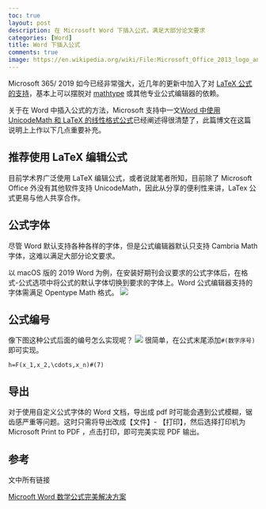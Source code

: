 ```yaml
---
toc: true
layout: post
description: 在 Microsoft Word 下插入公式，满足大部分论文要求
categories: [Word]
title: Word 下插入公式
comments: true
image: https://en.wikipedia.org/wiki/File:Microsoft_Office_2013_logo_and_wordmark.svg
---
```


Microsoft 365/ 2019 如今已经非常强大，近几年的更新中加入了对 [LaTeX 公式的支持](https://support.microsoft.com/zh-cn/office/编写方程式或公式-1d01cabc-ceb1-458d-bc70-7f9737722702)，基本上可以摆脱对 [mathtype](https://www.dessci.com/en/products/mathtype/) 或其他专业公式编辑器的依赖。

关于在 Word 中插入公式的方法，Microsoft 支持中一文[Word 中使用 UnicodeMath 和 LaTeX 的线性格式公式](https://support.microsoft.com/zh-cn/office/word-中使用-unicodemath-和-latex-的线性格式公式-2e00618d-b1fd-49d8-8cb4-8d17f25754f8)已经阐述得很清楚了，此篇博文在这篇说明上上作以下几点重要补充。

## 推荐使用 LaTeX 编辑公式
目前学术界广泛使用 LaTeX 编辑公式，或者说就笔者所知，目前除了 Microsoft Office 外没有其他软件支持 UnicodeMath，因此从分享的便利性来讲，LaTex 公式更易与他人共享合作。

## 公式字体
尽管 Word 默认支持各种各样的字体，但是公式编辑器默认只支持 Cambria Math 字体，这难以满足大部分论文要求。

以 macOS 版的 2019 Word 为例，在安装好期刊会议要求的公式字体后，在格式-公式选项中将公式的默认字体切换到要求的字体上。Word 公式编辑器支持的字体需满足 Opentype Math 格式。
![](/blog/images/Word-formula-option.png)

## 公式编号
像下图这种公式后面的编号怎么实现呢？
![](/blog/images/Word-formula-index.png)
很简单，在公式末尾添加`#(数字序号)`即可实现。
```
h=F(x_1,x_2,\cdots,x_n)#(7)
```

## 导出
对于使用自定义公式字体的 Word 文档，导出成 pdf 时可能会遇到公式模糊，锯齿感严重等问题。这时只需将导出改成【文件】- 【打印】，然后选择打印机为 Microsoft Print to PDF ，点击打印，即可完美实现 PDF 输出。

## 参考
文中所有链接

[Microoft Word 数学公式完美解决方案](https://github.com/LittleNewton/Replace_MathType)
